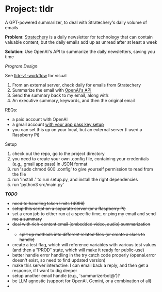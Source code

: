 # Project: tldr
A GPT-powered summarizer, to deal with Stratechery's daily volume of emails

**Problem**: [Stratechery](https://stratechery.com/) is a daily newsletter for technology that can contain valuable content, but the 
daily emails add up as unread after at least a week

**Solution**: Use OpenAI's API to summarize the daily newsletters, saving you time

*Program Design*

See [tldr-v1-workflow](docs%2Ftldr-v1-workflow.pdf) for visual

1. From an external server, check daily for emails from Stratechery
2. Summarize the email with [OpenAI's API](https://platform.openai.com/overview)
3. Send the summary back to my email, along with:
4. An executive summary, keywords, and then the original email

REQs:
- a paid account with OpenAI
- a gmail account [with your app pass key setup](https://support.google.com/mail/answer/185833?hl=en)
- you can set this up on your local, but an external server (I used a Raspberry Pi)

Setup
1. check out the repo, go to the project directory
2. you need to create your own .config file, containing your credentials (e.g., gmail app pass) in JSON format
3. run 'sudo chmod 600 .config' to give yourself permission to read from the file
4. run 'install .' to run setup.py, and install the right dependencies
5. run 'python3 src/main.py'


***TODO***
- ~~need to handling token limits (4096)~~
- ~~setup this script on a separate server (or a Raspberry Pi)~~
- ~~set a cron job to either run at a specific time, or ping my email and send me a summary~~
- ~~deal with rich-content email (embedded video, audio) summarization~~
- - ~~split up methods into different related files (or create a class to handle)~~
- create a test flag, which will reference variables with various test values (and then a "PROD" state, which will
make it ready for public-use)
- better handle error handling in the try catch code properly (openai.error doesn't exist, so need to find updated version)
- make this server interactive: I can email back a reply, and then get a response, if I want to dig deeper
- setup another email handle (e.g., 'summarizerbot@')?
- be LLM agnostic (support for OpenAI, Gemini, or a combination of all)
- 